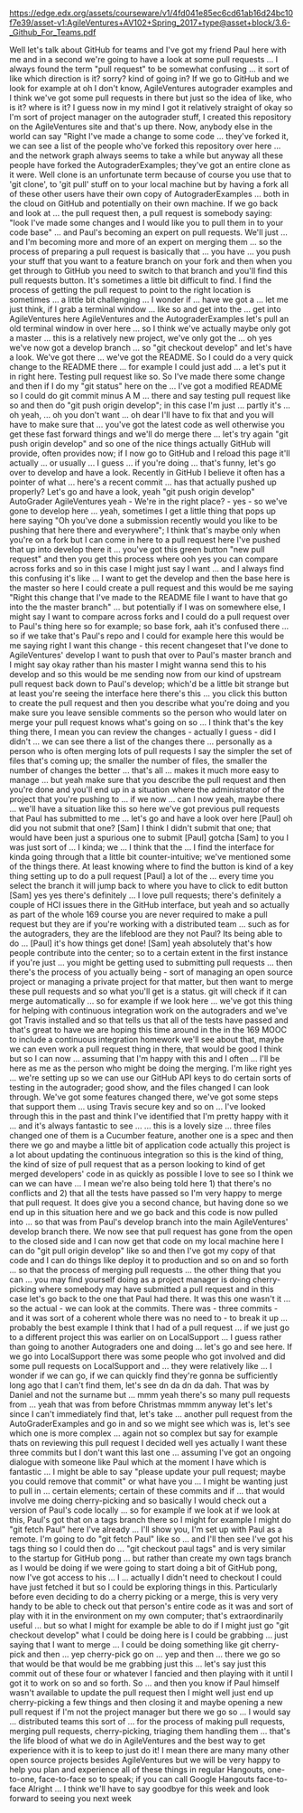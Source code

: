 https://edge.edx.org/assets/courseware/v1/4fd041e85ec6cd61ab16d24bc10f7e39/asset-v1:AgileVentures+AV102+Spring_2017+type@asset+block/3.6-_Github_For_Teams.pdf

Well let's talk about GitHub for teams and I've got
my friend Paul here with me and in a second we're going to have a
look at some pull requests ... I always found
the term "pull request" to be somewhat confusing
... it sort of like which direction is it? sorry?
kind of going in? If we go to GitHub and we look for example at
oh I don't know, AgileVentures autograder examples
and I think we've got some pull requests
in there but just so the idea of like, who is it? where is it?
I guess now in my mind I got it relatively straight of okay so I'm
sort of project manager on the autograder stuff, I created this
repository
on the AgileVentures site and that's up there.
Now, anybody else in the world can say "Right I've made a change to some code ... they've
forked it, we can see a list of the people who've forked this repository
over here ... and the network graph always seems
to take a while but anyway all these people have forked the
AutograderExamples; they've got an entire clone as it were. Well clone is an unfortunate term because of course you
use that to 'git clone', to 'git pull' stuff on to your local machine but
by having a fork
all of these other users have their own copy of 
AutograderExamples ... both in the cloud on GitHub and potentially on their own
machine. If we go back and look at ...
the pull request then, a pull request is
somebody saying: "look I've made some changes and I would like you to pull them in
to your code base" ... and
Paul's becoming an expert on pull requests. We'll just
... and I'm becoming more and more of an expert on merging them ...
so the process of preparing a pull request is basically that ...
you have ... you push your stuff that you want to a
feature branch
on your fork and then when you get through
to GitHub you need to switch to that branch and you'll find this
pull requests button. It's sometimes a
little bit difficult to find. I find the process of
getting the pull request to point to the right location is sometimes
... a little bit challenging ...
I wonder if ... have we got a ...
let me just think, if I grab a terminal window
... like so and get into the
... get into AgileVentures here
AgileVentures and the AutograderExamples
let's pull an old terminal window in over here
... so I think we've actually maybe
only got a master ... this is a relatively new project, we've only got the ...
oh yes we've now got a develop branch ... so
"git checkout develop" and
let's have a look. We've got there ... we've got the README. So I could do a very quick
change to the README there ... for example
I could just add ... a
let's put it in right here. Testing pull request
like so. So I've made there some change
and then if I do my "git status" here on the ...
I've got a modified README so I could do git commit minus A M
... there and say testing pull request
like so and then do "git push
origin develop"; in this case I'm just ... partly it's
... oh yeah, ... oh you don't want ... oh dear I'll have to fix that and you will have to make sure
that ... you've got the latest code
as well otherwise you get these fast forward things and we'll do
merge there ... let's try again "git push
origin develop" and so
one of the nice things actually GitHub will provide, often provides now; if I now go to GitHub
and I reload
this page it'll actually ... or usually ... I guess ...
if you're doing ... that's funny, let's go over to develop and have a look. Recently in GitHub
I believe it often has a pointer of what ... here's a recent commit ...
has that actually pushed up properly? Let's go and have a look, yeah "git push origin develop"
AutoGrader AgileVentures yeah - We're in the right place? - yes - so we've gone to develop here
... yeah, sometimes I get a little
thing that pops up here saying "Oh you've done a
submission recently would you like to be
pushing that here there and everywhere"; I think that's maybe only when you're on a fork
but I can come in here to a pull request here
I've pushed that up into develop there it ... you've got this green button "new pull request"
and then you get this process where ooh yes you can compare across forks
and so in this case I might just say I want ... and I always find this confusing
it's like ... I want to get the develop
and then the base here is the master so here I could create a pull
request
and this would be me saying "Right this change that I've made to the README file
I want to have that go into the
the master branch" ... but potentially if I was on somewhere else, I might say
I want to compare across forks and I could do a pull request over to Paul's
thing here so for example; so base fork, aah it's confused there ... so if we take that's Paul's
repo and I could for example here this would be me saying right
I want this change - this recent changeset that I've done to AgileVentures'
develop
I want to push that over to Paul's master branch
and I might say okay rather than his master I might wanna send this to
his develop and so this would be me
sending now from our kind of upstream pull request back down to Paul's develop;
which'd be a little bit strange but at least you're seeing the interface
here there's this ... you click this button to create the pull request
and then you describe what you're doing and you make sure you
leave
sensible comments so the person who would later on merge your pull request
knows what's going on so ... I think that's the key thing
there, I mean you can review the changes - actually I guess - did I
didn't ... we can see there a list of the changes there
... personally as a person who is often merging lots of pull requests
I say the simpler the set of files that's coming up; the smaller the number of files, the smaller the number of
changes
the better ... that's all ... makes it much more easy to manage
... but yeah make sure that you describe the pull request
and then you're done and you'll end up
in a situation where the administrator of the project that you're
pushing to ... if we now ... can I now
yeah, maybe there ... we'll have a situation like this so here we've got
previous pull requests that Paul has submitted to me
... let's go and have a look over here [Paul] oh did you not submit that one?
[Sam] I think I didn't submit that one; that would have been just a spurious one to submit [Paul] gotcha
[Sam] to you I was just sort of ... I kinda; we
... I think that the ... I find the interface for kinda going through that
a little bit counter-intuitive; we've mentioned
some of the things there.
At least knowing where to find the button is kind of a key thing
setting up to do a pull request [Paul] a lot of the ... every time you select
the branch it will jump back to
where you have to click to edit button [Sam] yes yes
there's definitely ... I love pull requests; there's definitely
a couple of HCI issues there in
the GitHub interface, but yeah and so actually as part of
the whole 169 course you are never required to make a pull
request but they are if you're working with a distributed team
... such as for the autograders, they are the lifeblood
are they not Paul? Its being able to do ... [Paul] it's how things get done!
[Sam] yeah absolutely that's how people
contribute into the center; so to a certain extent
in the first instance if you're just ... you might be getting used to
submitting
pull requests ... then there's the process of you actually being - sort of managing an open
source project or managing
a private project for that matter, but then want to merge these pull requests
and so what you'll get is a status. git will check if it can merge automatically
... so for example if we look here ...
we've got this thing for helping with continuous integration
work on the autograders and we've got Travis installed and so that tells us
that all of the tests have passed and that's great to have
we are hoping this time around in the in the 169 MOOC to include a continuous
integration
homework we'll see about that, maybe we can even work a pull request
thing in there, that would be good I think but so I can now ...
assuming that I'm happy with this and I often ... I'll be
here as me as the person who might be doing the merging. I'm like right
yes ... we're setting up so we can use our
GitHub API keys to
do certain sorts of testing in the autograder; good show,
and the files changed I can look through. We've got
some features changed there, we've got some
steps that support them ... using Travis
secure key and so on ... I've looked through this
in the past and think I've identified that I'm pretty happy with it ... and it's always
fantastic to see ...
... this is a lovely size ... three files changed
one of them is a Cucumber feature, another one is a
spec and then there we go and maybe a little bit of application code
actually this project is a lot about updating the continuous integration
so this is the kind of thing, the kind of size
of pull request that as a person looking to kind of get merged
developers' code in as quickly as possible I love to see
so I think we can we can have ... I mean we're also being told here 1) that there's no
conflicts
and 2) that all the tests have passed so I'm very happy to merge that pull request.
It does give you a second chance, but having done so
we end up in this situation here and we go back and this code is now
pulled into ... so that was from Paul's develop branch into the main
AgileVentures'
develop branch there. We now see that pull request
has gone from the open to the closed side
and I can now get that code on my local machine here
I can do "git pull origin develop"
like so and then I've got
my copy of that code and I can do things like
deploy it to production and so on and so forth
... so that the process of merging
pull requests ... the other thing that you can ... you may find yourself doing as
a project manager
is doing cherry-picking where somebody may have submitted a pull request
and in this case let's go back to the one that Paul had
there. It was this one wasn't it ... so the actual - we can look at the commits.
There was - three commits - and it was sort of a coherent whole
there was no
need to - to break it up ... probably the best example I think that I
had of a pull request ... if we just go to a different project this
was earlier on on LocalSupport ...
I guess rather than going to another Autograders one and doing
... let's go and see here. If we go into LocalSupport
there was some people who got involved and did
some pull requests on LocalSupport and
... they were relatively like ... I wonder if we can go, if we can quickly find
they're gonna be sufficiently long ago
that I can't find them, let's see
dn da dn da dah. That was by Daniel and not the surname
but ... mmm
yeah there's so many pull requests from ...
yeah that was from before Christmas mmmm anyway let's let's since I can't immediately
find that, let's take ... another pull
request from the AutoGraderExamples and go in and so we might see
which was is, let's see which one is more complex
... again not so complex but say for example
thats on reviewing this pull request I decided well yes actually I want
these three commits but I don't want this last one
... assuming I've got an ongoing dialogue with someone like Paul which
at the moment I have which is fantastic ... I might be able to say "please update your pull request; maybe
you could remove
that commit" or what have you ... I might be wanting
just to pull in ... certain elements; certain of
these commits and if ... that would involve me
doing cherry-picking and so basically I would
check out a
version of Paul's code locally ... so for example if we look at
if we look at this, Paul's got that on a tags
branch there so I might for example I might do "git
fetch Paul" here I've already ... I'll show you, I'm set up with
Paul as a remote. I'm going to do "git fetch
Paul" like so ... and I'll then see I've got his tags thing
so I could then do ...
"git checkout paul tags" and is very similar to the startup for
GitHub pong ... but rather than create my own
tags branch as I would be doing if we were going to start doing a bit of GitHub pong,
now I've got access to his ... I
... actually I didn't need to checkout I could have just fetched it
but so I could be exploring things in this. Particularly before even
deciding to do
a cherry picking or a merge, this is very very handy to be able to check out that
person's
entire code as it was and sort of play with it
in the environment on my own computer; that's extraordinarily useful ...
but so what I might for example be able to do if I might just go "git checkout develop"
what I could be doing here
is I could be grabbing ... just saying that I want to merge ... I could be doing something
like
git cherry-pick and then
... yep cherry-pick
go on ... yep and then ... there we go
so that would be that would be me grabbing just
this ... let's say
just this commit out of these four or whatever I fancied
and then playing with it until I got it to work on so and so forth. So
... and then you know if Paul himself wasn't available to update the
pull request
then I might well just end up cherry-picking a few things
and then closing it and maybe opening a new pull request if
I'm not the project manager but there we go so
... I would say ...
distributed teams this sort of ... for the process of making pull requests,
merging pull requests,
cherry-picking, triaging them handling them ... that's the life
blood
of what we do in AgileVentures and the best way to get experience with it is to keep
to just do it! I mean there are many many other open source projects besides
AgileVentures but we will be very happy to help you
plan and experience all of these things in regular Hangouts,
one-to-one, face-to-face so to speak; if you can call Google Hangouts face-to-face
Alright ... I think we'll have to say goodbye for this week and look forward to seeing you
next week
